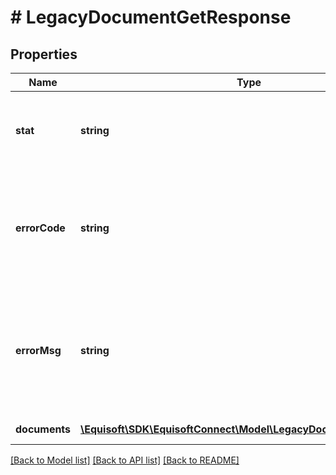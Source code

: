 # # LegacyDocumentGetResponse

## Properties

Name | Type | Description | Notes
------------ | ------------- | ------------- | -------------
**stat** | **string** | Status of the request that has been made. Can be &#39;ok&#39; or &#39;fail&#39; | [optional]
**errorCode** | **string** | If the request has failed, this element will contain the error code related to the problem encountered. | [optional]
**errorMsg** | **string** | If the request has failed, this element will contain the error message related to the problem encountered. | [optional]
**documents** | [**\Equisoft\SDK\EquisoftConnect\Model\LegacyDocumentDocument[]**](LegacyDocumentDocument.md) | Array of documents |

[[Back to Model list]](../../README.md#models) [[Back to API list]](../../README.md#endpoints) [[Back to README]](../../README.md)
